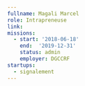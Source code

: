 ```yaml
---
fullname: Magali Marcel
role: Intrapreneuse
link:
missions:
  - start: '2018-06-18'
    end:  '2019-12-31'
    status: admin
    employer: DGCCRF
startups:
  - signalement
---
```

